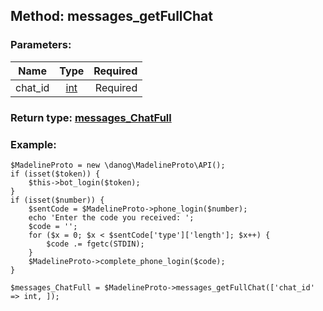 ## Method: messages\_getFullChat  

### Parameters:

| Name     |    Type       | Required |
|----------|:-------------:|---------:|
|chat\_id|[int](../types/int.md) | Required|


### Return type: [messages\_ChatFull](../types/messages_ChatFull.md)

### Example:


```
$MadelineProto = new \danog\MadelineProto\API();
if (isset($token)) {
    $this->bot_login($token);
}
if (isset($number)) {
    $sentCode = $MadelineProto->phone_login($number);
    echo 'Enter the code you received: ';
    $code = '';
    for ($x = 0; $x < $sentCode['type']['length']; $x++) {
        $code .= fgetc(STDIN);
    }
    $MadelineProto->complete_phone_login($code);
}

$messages_ChatFull = $MadelineProto->messages_getFullChat(['chat_id' => int, ]);
```